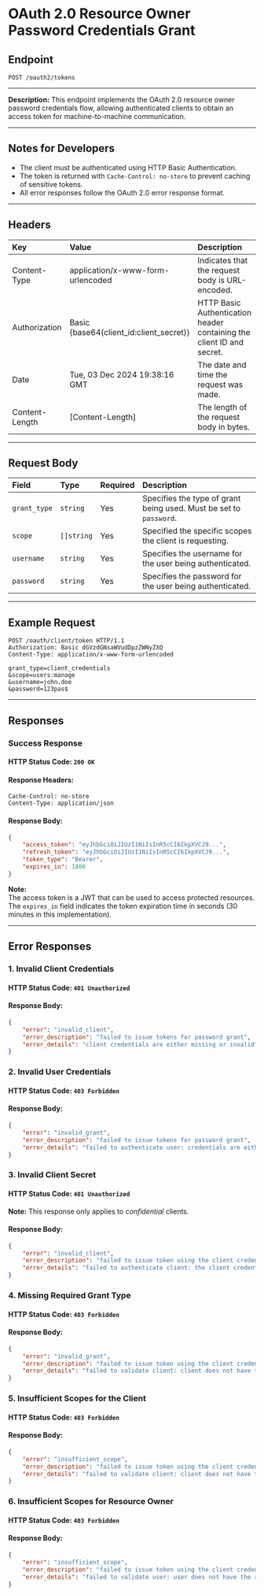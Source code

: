# OAuth 2.0 Resource Owner Password Credentials Grant

## Endpoint
```http
POST /oauth2/tokens
```

---

**Description:** 
This endpoint implements the OAuth 2.0 resource owner password credentials flow, allowing authenticated clients to obtain an access token for machine-to-machine communication.

---

## Notes for Developers
- The client must be authenticated using HTTP Basic Authentication.
- The token is returned with `Cache-Control: no-store` to prevent caching of sensitive tokens.
- All error responses follow the OAuth 2.0 error response format.

---

## Headers
| Key             | Value                                   | Description                                                                |
| :-------------- | :---------------------------------------| :--------------------------------------------------------------------------|
| Content-Type    | application/x-www-form-urlencoded       | Indicates that the request body is URL-encoded.                            |
| Authorization   | Basic {base64(client_id:client_secret)} | HTTP Basic Authentication header containing the client ID and secret.      |
| Date            | Tue, 03 Dec 2024 19:38:16 GMT           | The date and time the request was made.                                    |
| Content-Length  | [Content-Length]                        | The length of the request body in bytes.                                   |

---

## Request Body
| Field        | Type       | Required  | Description                                                                     |
| :------------|:-----------|:----------|:--------------------------------------------------------------------------------|
| `grant_type` | `string`   | Yes       | Specifies the type of grant being used. Must be set to `password`.              |
| `scope`      | `[]string` | Yes       | Specified the specific scopes the client is requesting.                         |
| `username`   | `string`   | Yes       | Specifies the username for the user being authenticated.                        |
| `password`   | `string`   | Yes       | Specifies the password for the user being authenticated.                        |

---

## Example Request
```http
POST /oauth/client/token HTTP/1.1
Authorization: Basic dGVzdGNsaWVudDpzZWNyZXQ
Content-Type: application/x-www-form-urlencoded

grant_type=client_credentials
&scope=users:manage
&username=john.doe
&password=123pas$
```

---

## Responses

### Success Response
#### HTTP Status Code: `200 OK`
#### Response Headers:
```
Cache-Control: no-store
Content-Type: application/json
```
#### Response Body:
```json
{
    "access_token": "eyJhbGciOiJIUzI1NiIsInR5cCI6IkpXVCJ9...",
    "refresh_token": "eyJhbGciOiJIUzI1NiIsInR5cCI6IkpXVCJ9...",
    "token_type": "Bearer",
    "expires_in": 1800
}
```

**Note:**  
The access token is a JWT that can be used to access protected resources. The `expires_in` field indicates the token expiration time in seconds (30 minutes in this implementation).

---

## Error Responses

### 1. Invalid Client Credentials
#### HTTP Status Code: `401 Unauthorized`
#### Response Body:
```json
{
    "error": "invalid_client",
    "error_description": "failed to issue tokens for password grant",
    "error_details": "client credentials are either missing or invalid"
}
```

### 2. Invalid User Credentials
#### HTTP Status Code: `403 Forbidden`
#### Response Body:
```json
{
    "error": "invalid_grant",
    "error_description": "failed to issue tokens for password grant",
    "error_details": "failed to authenticate user: credentials are either missing or invalid"
}
```

### 3. Invalid Client Secret
#### HTTP Status Code: `401 Unauthorized`
**Note:** This response only applies to *confidential* clients.
#### Response Body:
```json
{
    "error": "invalid_client",
    "error_description": "failed to issue token using the client credentials provided",
    "error_details": "failed to authenticate client: the client credentials are invalid or incorrectly formatted"
}
```

### 4. Missing Required Grant Type
#### HTTP Status Code: `403 Forbidden`
#### Response Body:
```json
{
    "error": "invalid_grant",
    "error_description": "failed to issue token using the client credentials provided",
    "error_details": "failed to validate client: client does not have the required grant type"
}
```

### 5. Insufficient Scopes for the Client
#### HTTP Status Code: `403 Forbidden`
#### Response Body:
```json
{
    "error": "insufficient_scope",
    "error_description": "failed to issue token using the client credentials provided",
    "error_details": "failed to validate client: client does not have the required scope(s)"
}
```

### 6. Insufficient Scopes for Resource Owner
#### HTTP Status Code: `403 Forbidden`
#### Response Body:
```json
{
    "error": "insufficient_scope",
    "error_description": "failed to issue token using the client credentials provided",
    "error_details": "failed to validate user: user does not have the required scope(s)"
}
```
